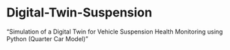 # Digital-Twin-Suspension
“Simulation of a Digital Twin for Vehicle Suspension Health Monitoring using Python (Quarter Car Model)”
